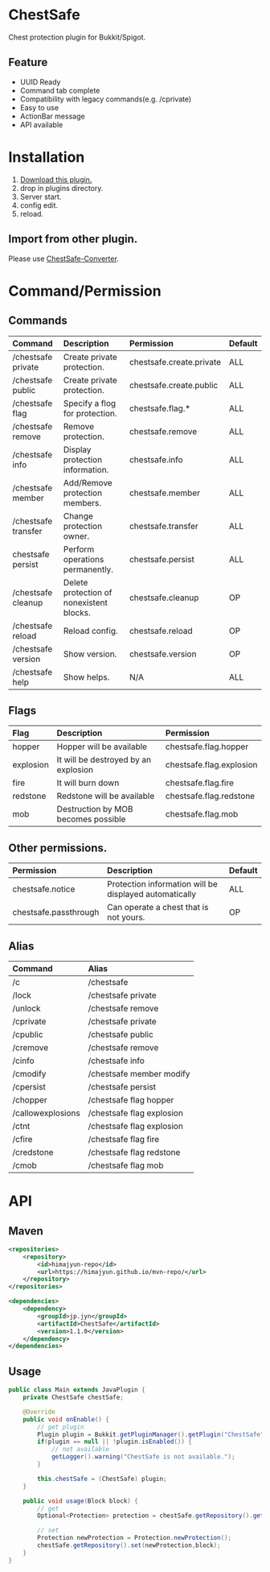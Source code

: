 # ChestSafe
Chest protection plugin for Bukkit/Spigot.

## Feature
- UUID Ready
- Command tab complete
- Compatibility with legacy commands(e.g. /cprivate)
- Easy to use
- ActionBar message
- API available

# Installation
1. [Download this plugin.](https://github.com/HimaJyun/ChestSafe/releases/latest)
2. drop in plugins directory.
3. Server start.
4. config edit.
5. reload.

## Import from other plugin.
Please use [ChestSafe-Converter](https://github.com/HimaJyun/Jecon/ChestSafe-Converter).

# Command/Permission
## Commands
|Command|Description|Permission|Default|
|:------|:----------|:----------|:-----|
|/chestsafe private|Create private protection.|chestsafe.create.private|ALL|
|/chestsafe public|Create private protection.|chestsafe.create.public|ALL|
|/chestsafe flag|Specify a flog for protection.|chestsafe.flag.*|ALL|
|/chestsafe remove|Remove protection.|chestsafe.remove|ALL|
|/chestsafe info|Display protection information.|chestsafe.info|ALL|
|/chestsafe member|Add/Remove protection members.|chestsafe.member|ALL|
|/chestsafe transfer|Change protection owner.|chestsafe.transfer|ALL|
|chestsafe persist|Perform operations permanently.|chestsafe.persist|ALL|
|/chestsafe cleanup|Delete protection of nonexistent blocks.|chestsafe.cleanup|OP|
|/chestsafe reload|Reload config.|chestsafe.reload|OP|
|/chestsafe version|Show version.|chestsafe.version|OP|
|/chestsafe help|Show helps.|N/A|ALL|

## Flags
|Flag|Description|Permission|
|:---|:----------|:---------|
|hopper|Hopper will be available|chestsafe.flag.hopper|
|explosion|It will be destroyed by an explosion|chestsafe.flag.explosion|
|fire|It will burn down|chestsafe.flag.fire|
|redstone|Redstone will be available|chestsafe.flag.redstone|
|mob|Destruction by MOB becomes possible|chestsafe.flag.mob|

## Other permissions.
|Permission|Description|Default|
|:---------|:----------|:------|
|chestsafe.notice|Protection information will be displayed automatically|ALL|
|chestsafe.passthrough|Can operate a chest that is not yours.|OP|

## Alias

|Command|Alias|
|:------|:----|
|/c|/chestsafe|
|/lock|/chestsafe private|
|/unlock|/chestsafe remove|
|/cprivate|/chestsafe private|
|/cpublic|/chestsafe public|
|/cremove|/chestsafe remove|
|/cinfo|/chestsafe info|
|/cmodify|/chestsafe member modify|
|/cpersist|/chestsafe persist|
|/chopper|/chestsafe flag hopper|
|/callowexplosions|/chestsafe flag explosion|
|/ctnt|/chestsafe flag explosion|
|/cfire|/chestsafe flag fire|
|/credstone|/chestsafe flag redstone|
|/cmob|/chestsafe flag mob|

# API
## Maven
```xml
<repositories>
    <repository>
        <id>himajyun-repo</id>
        <url>https://himajyun.github.io/mvn-repo/</url>
    </repository>
</repositories>

<dependencies>
    <dependency>
        <groupId>jp.jyn</groupId>
        <artifactId>ChestSafe</artifactId>
        <version>1.1.0</version>
    </dependency>
</dependencies>
```

## Usage
```java
public class Main extends JavaPlugin {
    private ChestSafe chestSafe;

    @Override
    public void onEnable() {
        // get plugin
        Plugin plugin = Bukkit.getPluginManager().getPlugin("ChestSafe");
        if(plugin == null || !plugin.isEnabled()) {
            // not available
            getLogger().warning("ChestSafe is not available.");
        }

        this.chestSafe = (ChestSafe) plugin;
    }

    public void usage(Block block) {
        // get
        Optional<Protection> protection = chestSafe.getRepository().get(block);

        // set
        Protection newProtection = Protection.newProtection();
        chestSafe.getRepository().set(newProtection,block);
    }
}
```
